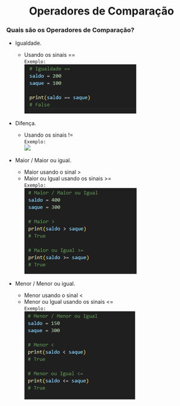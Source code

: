 <h1 align=center>Operadores de Comparação</h1>

<h3>Quais são os Operadores de Comparação?</h3>


- Igualdade. <br>
  - Usando os sinais == <br>
    <code>Exemplo:</code> <br>
    <img src="img/1-Comparador-igualdade.png"> <br>

- Difença. <br>
  - Usando os sinais != <br>
    <code>Exemplo:</code> <br>
    <img src="img/2-Comparador-diferença.png"> <br>

- Maior / Maior ou igual. <br>
  - Maior usando o sinal > <br>
  - Maior ou Igual usando os sinais >= <br>
    <code>Exemplo:</code> <br>
    <img src="img/3-Comparador-maior e maior ou igual.png"> <br>

- Menor / Menor ou igual.
  - Menor usando o sinal < <br>
  - Menor ou Igual usando os sinais <= <br>
    <code>Exemplo:</code> <br>
    <img src="img/4-Comparador-menor e menor ou igual.png"> <br>

